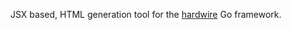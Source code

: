 JSX based, HTML generation tool for the [hardwire](https://github.com/ncpa0/hardwire) Go framework.
